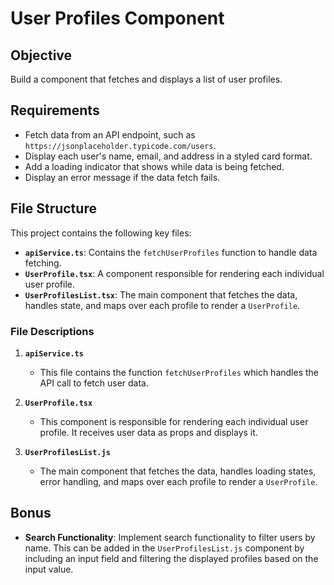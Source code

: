 # User Profiles Component

## Objective
Build a component that fetches and displays a list of user profiles.

## Requirements
- Fetch data from an API endpoint, such as `https://jsonplaceholder.typicode.com/users`.
- Display each user's name, email, and address in a styled card format.
- Add a loading indicator that shows while data is being fetched.
- Display an error message if the data fetch fails.

## File Structure
This project contains the following key files:

- **`apiService.ts`**: Contains the `fetchUserProfiles` function to handle data fetching.
- **`UserProfile.tsx`**: A component responsible for rendering each individual user profile.
- **`UserProfilesList.tsx`**: The main component that fetches the data, handles state, and maps over each profile to render a `UserProfile`.

### File Descriptions

1. **`apiService.ts`**
   - This file contains the function `fetchUserProfiles` which handles the API call to fetch user data.

2. **`UserProfile.tsx`**
   - This component is responsible for rendering each individual user profile. It receives user data as props and displays it.

3. **`UserProfilesList.js`**
   - The main component that fetches the data, handles loading states, error handling, and maps over each profile to render a `UserProfile`.

## Bonus
- **Search Functionality**: Implement search functionality to filter users by name. This can be added in the `UserProfilesList.js` component by including an input field and filtering the displayed profiles based on the input value.


